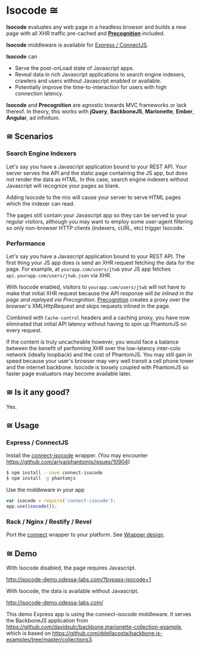 # Isocode ≅

**Isocode** evaluates any web page in a headless browser and builds a new page with all XHR traffic pre-cached and **[Precognition](https://github.com/jtwb/precognition)** included.

**Isocode** middleware is available for [Express / ConnectJS](#express--connectjs).

**Isocode** can

* Serve the post-onLoad state of Javascript apps.
* Reveal data in rich Javascript applications to search engine indexers, crawlers and users without Javascript enabled or available.
* Potentially improve the time-to-interaction for users with high connection latency.

**Isocode** and **Precognition** are agnostic towards MVC frameworks or lack thereof. In theory, this works with **jQuery**, **BackboneJS**, **Marionette**, **Ember**, **Angular**, ad infinitum.


## ≅ Scenarios

### Search Engine Indexers

Let's say you have a Javascript application bound to your REST API. Your server serves the API and the static page containing the JS app, but does not render the data as HTML. In this case, search engine indexers without Javascript will recognize your pages as blank.

Adding Isocode to the mix will cause your server to serve HTML pages which the indexer can read.

The pages still contain your Javascript app so they can be served to your regular visitors, although you may want to employ some user-agent filtering so only non-browser HTTP clients (indexers, cURL, etc) trigger Isocode.

### Performance

Let's say you have a Javascript application bound to your REST API. The first thing your JS app does is send an XHR request fetching the data for the page. For example, at `yourapp.com/users/jtwb` your JS app fetches `api.yourapp.com/users/jtwb.json` via XHR.

With Isocode enabled, visitors to `yourapp.com/users/jtwb` will not have to make that initial XHR request because the API response *will be inlined in the page and replayed via Precognition*. [Precognition](https://github.com/jtwb/precognition) creates a proxy over the browser's XMLHttpRequest and skips requests inlined in the page.

Combined with `Cache-control` headers and a caching proxy, you have now eliminated that initial API latency without having to spin up PhantomJS on every request.

If the content is truly uncacheable however, you would face a balance between the benefit of performing XHR over the low-latency inter-colo network (ideally loopback) and the cost of PhantomJS. You may still gain in speed because your user's browser may very well transit a cell phone tower and the internet backbone. Isocode is loosely coupled with PhantomJS so faster page evaluators may become available later.


## ≅ Is it any good?

Yes.

## ≅ Usage

### Express / ConnectJS

Install the [connect-isocode](https://github.com/jtwb/connect-isocode) wrapper. (You may encounter https://github.com/ariya/phantomjs/issues/10904)

```bash
$ npm install --save connect-isocode
$ npm install -g phantomjs
```

Use the middleware in your app

```javascript
var isocode = require('connect-isocode');
app.use(isocode());
```

### Rack / Nginx / Restify / Revel

Port the [connect](https://github.com/jtwb/connect-isocode) wrapper to your platform. See [Wrapper design](https://github.com/jtwb/isocode/wiki/Wrappers#Design).

## ≅ Demo

With Isocode disabled, the page requires Javascript.

http://isocode-demo.odessa-labs.com/?bypass-isocode=1

With Isocode, the data is available without Javascript.

http://isocode-demo.odessa-labs.com/

This demo Express app is using the connect-isocode middleware. It serves the BackboneJS application from https://github.com/davidsulc/backbone.marionette-collection-example, which is based on 
https://github.com/ddellacosta/backbone.js-examples/tree/master/collections3.
